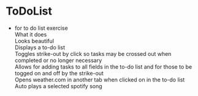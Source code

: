 # ToDoList 
- for to do list exercise\
What it does\
Looks beautiful\
Displays a to-do list\
Toggles strike-out by click so tasks may be crossed out when completed or no longer necessary\
Allows for adding tasks to all fields in the to-do list and for those to be togged on and off by the strike-out\
Opens weather.com in another tab when clicked on in the to-do list\
Auto plays a selected spotify song
